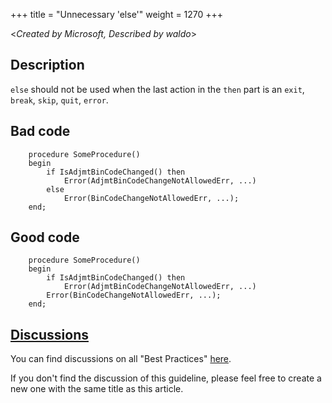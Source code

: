 +++
title = "Unnecessary 'else'"
weight = 1270
+++

<_Created by Microsoft, Described by waldo_\>

## Description
`else` should not be used when the last action in the `then` part is an `exit`, `break`, `skip`, `quit`, `error`. 

## Bad code

```al
    procedure SomeProcedure()
    begin
        if IsAdjmtBinCodeChanged() then
            Error(AdjmtBinCodeChangeNotAllowedErr, ...)
        else
            Error(BinCodeChangeNotAllowedErr, ...);
    end;
```

## Good code
```al
    procedure SomeProcedure()
    begin
        if IsAdjmtBinCodeChanged() then
            Error(AdjmtBinCodeChangeNotAllowedErr, ...)
        Error(BinCodeChangeNotAllowedErr, ...);
    end;
```


## [Discussions](https://github.com/microsoft/alguidelines/discussions/categories/bc-best-practices?discussions_q=unnecessary+else+category%3A%22BC+Best+Practices%22)

You can find discussions on all "Best Practices" [here](https://github.com/microsoft/alguidelines/discussions/categories/bc-best-practices).

If you don't find the discussion of this guideline, please feel free to create a new one with the same title as this article.  
